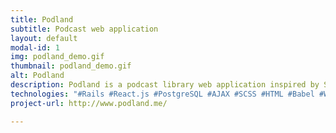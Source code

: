 ```yaml
---
title: Podland
subtitle: Podcast web application
layout: default
modal-id: 1
img: podland_demo.gif
thumbnail: podland_demo.gif
alt: Podland
description: Podland is a podcast library web application inspired by Stitcher. It provides a virtual space for podcast listeners to track their favorite shows, craft their own playlists, and discover new shows.
technologies: "#Rails #React.js #PostgreSQL #AJAX #SCSS #HTML #Babel #Webpack"
project-url: http://www.podland.me/ 

---
```

